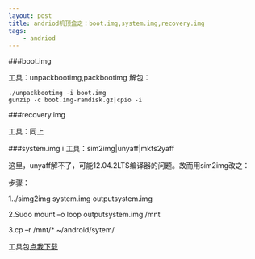 ```yaml
---
layout: post
title: andriod机顶盒之：boot.img,system.img,recovery.img
tags:
    - andriod
---
```


###boot.img

工具：unpackbootimg,packbootimg
解包：
    
    ./unpackbootimg -i boot.img
    gunzip -c boot.img-ramdisk.gz|cpio -i

###recovery.img

工具：同上

###system.img
i
工具：sim2img|unyaff|mkfs2yaff

这里，unyaff解不了，可能12.04.2LTS编译器的问题。故而用sim2img改之：

步骤：

1../simg2img system.img outputsystem.img

2.Sudo mount –o loop outputsystem.img /mnt

3.cp –r /mnt/* ~/android/sytem/

工具包[点我下载](http://pan.baidu.com/share/link?shareid=451179&uk=1578004108)
